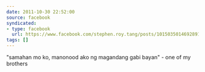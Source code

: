 ```yaml
---
date: 2011-10-30 22:52:00
source: facebook
syndicated:
- type: facebook
  url: https://www.facebook.com/stephen.roy.tang/posts/10150350146928912
tags: []
---
```


"samahan mo ko, manonood ako ng magandang gabi bayan" - one of my brothers